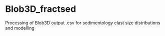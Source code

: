 # Blob3D_fractsed
Processing of Blob3D output .csv for sedimentology clast size distributions and modelling 
